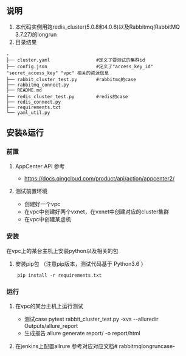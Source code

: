 ## 说明
1. 本代码实例用跑redis_cluster(5.0.8和4.0.6)以及Rabbitmq(RabbitMQ 3.7.27)的longrun
2. 目录结果  


```
.
├── cluster.yaml                 #定义了要测试的集群id
├── config.json                  #定义了"access_key_id" "secret_access_key" "vpc" 相关的资源信息
├── rabbit_cluster_test.py       #rabbitmq的case
├── rabbitmq_connect.py          
├── README.md
├── redis_cluster_test.py        #redis的case
├── redis_connect.py
├── requirements.txt
└── yaml_util.py

```  


  
## 安装&运行

### 前置
1. AppCenter API 参考
	- https://docs.qingcloud.com/product/api/action/appcenter2/

2. 测试前置环境
	- 创建好一个vpc
	- 在vpc中创建好两个vxnet，在vxnet中创建对应的cluster集群
    - 在vpc中创建某虚机	

### 安装
在vpc上的某台主机上安装python以及相关的包
1. 安装pip包 （注意pip版本，测试代码基于 Python3.6 ）  
```
	pip install -r requirements.txt
```

### 运行
1. 在vpc的某台主机上运行测试
	- 测试case
        pytest rabbit_cluster_test.py -xvs   --alluredir Outputs/allure_report
	- 生成报告
        allure generate report/ -o report/html

2. 在jenkins上配置allrure
   参考对应对应文档# rabbitmqlongruncase-
